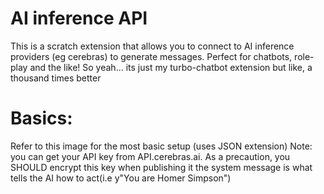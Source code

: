 # AI inference API
This is a scratch extension that allows you to connect to AI inference providers (eg cerebras) to generate messages. Perfect for chatbots, role-play and the like!
So yeah... its just my turbo-chatbot extension but like, a thousand times better
# Basics:
Refer to this image for the most basic setup (uses JSON extension)
Note: you can get your API key from API.cerebras.ai. As a precaution, you SHOULD encrypt this key when publishing it
the system message is what tells the AI how to act(i.e y"You are Homer Simpson")
